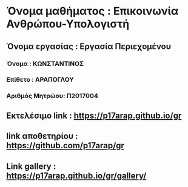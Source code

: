 # Όνομα μαθήματος : Επικοινωνία Ανθρώπου-Υπολογιστή
## Όνομα εργασίας : Εργασία Περιεχομένου
### Όνομα : ΚΩΝΣΤΑΝΤΙΝΟΣ
### Επίθετο : ΑΡΑΠΟΓΛΟΥ
### Αριθμός Μητρώου: Π2017004
 ## Eκτελέσιμο link : https://p17arap.github.io/gr
 ## link αποθετηρίου : https://github.com/p17arap/gr
 ## Link gallery : https://p17arap.github.io/gr/gallery/
